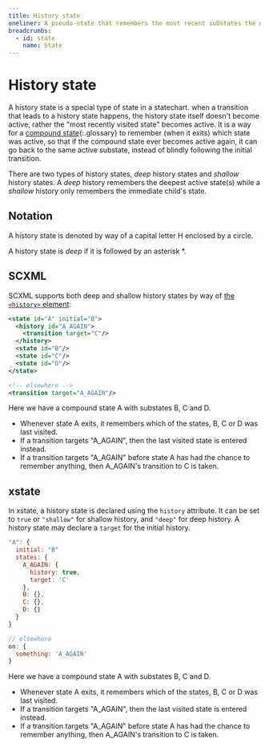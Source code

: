 ```yaml
---
title: History state
oneliner: A pseudo-state that remembers the most recent substates the machine was in
breadcrumbs:
  - id: state
    name: State
---
```


# History state

A history state is a special type of state in a statechart.  when a transition that leads to a history state happens, the history state itself doesn't become active, rather the "most recently visited state" becomes active.  It is a way for a [compound state](compound-state.html){:.glossary} to remember (when it exits) which state was active, so that if the compound state ever becomes active again, it can go back to the same active substate, instead of blindly following the initial transition.

There are two types of history states, _deep_ history states and _shallow_ history states.  A _deep_ history remembers the deepest active state(s) while a _shallow_ history only remembers the immediate child's state.

## Notation

A history state is denoted by way of a capital letter H enclosed by a circle.

A history state is _deep_ if it is followed by an asterisk *.

## SCXML

SCXML supports both deep and shallow history states by way of [the `<history>` element](https://www.w3.org/TR/scxml/#history):

``` xml
<state id="A" initial="B">
  <history id="A_AGAIN">
    <transition target="C"/>
  </history>
  <state id="B"/>
  <state id="C"/>
  <state id="D"/>
</state>

<!-- elsewhere -->
<transition target="A_AGAIN"/>
```

Here we have a compound state A with substates B, C and D.

* Whenever state A exits, it remembers which of the states, B, C or D was last visited.
* If a transition targets "A_AGAIN", then the last visited state is entered instead.
* If a transition targets "A_AGAIN" before state A has had the chance to remember anything, then A_AGAIN's transition to C is taken.

## xstate

In xstate, a history state is declared using the `history` attribute.  It can be set to `true` or `"shallow"` for shallow history, and `"deep"` for deep history.  A history state may declare a `target` for the initial history.

``` js
"A": {
  initial: "B"
  states: {
    A_AGAIN: {
      history: true,
      target: 'C'
    },
    B: {},
    C: {},
    D: {}
  }
}

// elsewhere
on: {
  something: 'A_AGAIN'
}
```

Here we have a compound state A with substates B, C and D.

* Whenever state A exits, it remembers which of the states, B, C or D was last visited.
* If a transition targets "A_AGAIN", then the last visited state is entered instead.
* If a transition targets "A_AGAIN" before state A has had the chance to remember anything, then A_AGAIN's transition to C is taken.
